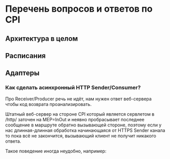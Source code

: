 ﻿# Перечень вопросов и ответов по CPI

## Архитектура в целом

## Расписания

## Адаптеры

### Как сделать асинхронный HTTP Sender/Consumer?
Про Receiver/Producer речь не идёт, нам нужен ответ веб-сервера чтобы код возврата проанализировать.

Штатный веб-сервер на стороне CPI который является сервлетом в /http/ заточен на MEP=InOut и неявно пробрасывает последнее сообщение в маршруте обратно вызывающей стороне, поэтому если у нас длинная-длинная обработка начинающаяся от HTTPS Sender канала то пока всё не закончится, вызывающий клиент не получит никакого ответа.

Такое поведение иногда неудобно, например:

